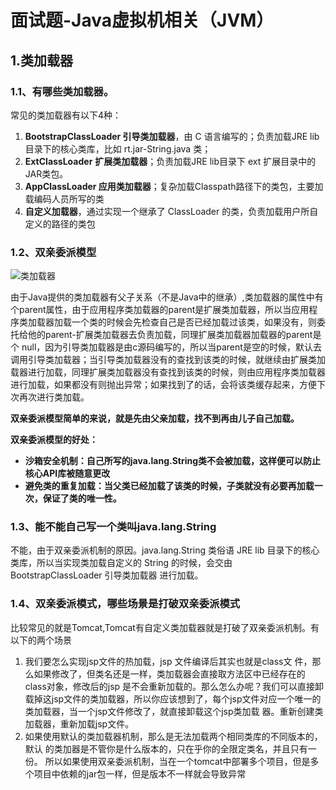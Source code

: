# 面试题-Java虚拟机相关（JVM）

## 1.类加载器

### 1.1、有哪些类加载器。

常见的类加载器有以下4种：

1. **BootstrapClassLoader 引导类加载器**，由 C 语言编写的；负责加载JRE lib目录下的核心类库，比如 rt.jar-String.java 类；
2. **ExtClassLoader** **扩展类加载器**；负责加载JRE lib目录下 ext 扩展目录中的JAR类包。
3. **AppClassLoader 应用类加载器**；复杂加载Classpath路径下的类包，主要加载编码人员所写的类
4. **自定义加载器**，通过实现一个继承了 ClassLoader 的类，负责加载用户所自定义的路径的类包

### 1.2、双亲委派模型

![类加载器](D:\BaiduNetdiskWorkspace\mdFile\面试题\photo\jvm虚拟机\classLoader.png)

​		由于Java提供的类加载器有父子关系（不是Java中的继承）,类加载器的属性中有个parent属性，由于应用程序类加载器的parent是扩展类加载器，所以当应用程序类加载器加载一个类的时候会先检查自己是否已经加载过该类，如果没有，则委托给他的parent-扩展类加载器去负责加载，同理扩展类加载器加载器的parent是个 null，因为引导类加载器是由c源码编写的，所以当parent是空的时候，默认去调用引导类加载器；当引导类加载器没有的查找到该类的时候，就继续由扩展类加载器进行加载，同理扩展类加载器没有查找到该类的时候，则由应用程序类加载器进行加载，如果都没有则抛出异常；如果找到了的话，会将该类缓存起来，方便下次再次进行类加载。

**双亲委派模型简单的来说，就是先由父亲加载，找不到再由儿子自己加载。**

**双亲委派模型的好处：**

- **沙箱安全机制：自己所写的java.lang.String类不会被加载，这样便可以防止核心API库被随意更改**
- **避免类的重复加载：当父类已经加载了该类的时候，子类就没有必要再加载一次，保证了类的唯一性。**

### 1.3、能不能自己写一个类叫java.lang.String

不能，由于双亲委派机制的原因。java.lang.String 类俗语 JRE lib 目录下的核心类库，所以当实现类加载自定义的 String 的时候，会交由 BootstrapClassLoader 引导类加载器 进行加载。

### 1.4、双亲委派模式，哪些场景是打破双亲委派模式

比较常见的就是Tomcat,Tomcat有自定义类加载器就是打破了双亲委派机制。有以下的两个场景

1. 我们要怎么实现jsp文件的热加载，jsp 文件编译后其实也就是class文 件，那么如果修改了，但类名还是一样，类加载器会直接取方法区中已经存在的class对象，修改后的jsp 是不会重新加载的。那么怎么办呢？我们可以直接卸载掉这jsp文件的类加载器，所以你应该想到了，每个jsp文件对应一个唯一的类加载器，当一个jsp文件修改了，就直接卸载这个jsp类加载 器。重新创建类加载器，重新加载jsp文件。
2. 如果使用默认的类加载器机制，那么是无法加载两个相同类库的不同版本的，默认 的类加器是不管你是什么版本的，只在乎你的全限定类名，并且只有一份。 所以如果使用双亲委派机制，当在一个tomcat中部署多个项目，但是多个项目中依赖的jar包一样，但是版本不一样就会导致异常